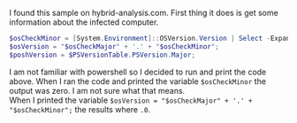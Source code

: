 I found this sample on hybrid-analysis.com.  First thing it does is get some information about the infected computer. 
```powershell
$osCheckMinor = [System.Environment]::OSVersion.Version | Select -Expand Minor;
$osVersion = "$osCheckMajor" + '.' + "$osCheckMinor";
$poshVersion = $PSVersionTable.PSVersion.Major;
```


I am not familiar with powershell so I decided to run and print the code above. When I ran the code and printed the variable ```$osCheckMinor``` the output was zero. I am not sure what that means. <br>
When I printed the variable  ```$osVersion = "$osCheckMajor" + '.' + "$osCheckMinor";``` the results where ```.0```.<br>
